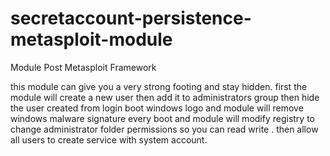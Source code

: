 # secretaccount-persistence-metasploit-module
Module Post Metasploit Framework

this module can give you a very strong footing and stay hidden. first the module will create a new user then add it to administrators group then hide the user created from login boot windows logo and module will remove windows malware signature every boot and module will modify registry to change administrator folder permissions so you can read write . then allow all users to create service with system account.
